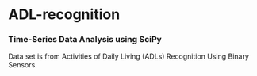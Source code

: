 # ADL-recognition

### Time-Series Data Analysis using SciPy

Data set is from Activities of Daily Living (ADLs) Recognition Using Binary Sensors.
